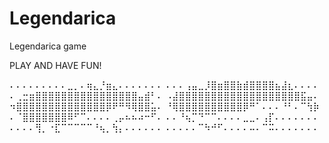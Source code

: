 # Legendarica

Legendarica game



PLAY AND HAVE FUN!

⠄⠄⠄⠄⠄⠄⠄⠄⠄⣀⡀⠄⢶⣄⡘⣶⣄⠄⠄⠄⠄⠄⠄⠄
⠄⠄⠄⢠⣤⣀⡸⣿⣶⣿⣿⣷⣾⣿⣿⣿⣿⣦⣼⣆⠄⠄⠄⠄
⠄⢀⣒⣶⣿⣿⣿⣿⣿⣿⣿⣿⣿⣿⣿⣿⣿⣿⣿⣿⣤⣾⠃⠄
⠠⣼⣿⣿⣿⣿⣿⣿⣿⣿⣿⣿⣿⣿⣿⣿⣿⣿⣿⣿⣿⣯⣤⠄
⠲⣿⣿⣿⣿⣿⣿⣿⣿⣿⣿⣿⣿⣿⣿⡿⠟⠛⠻⢿⣿⣿⣥⠄
⠘⢿⣿⣿⣿⣿⣿⣿⣿⣿⣿⣿⡿⠛⠁⠄⠄⠄⠘⠃⠄⠉⢳⡷
⠄⠈⣿⣿⣿⣿⣿⣿⣿⠿⠋⠉⠄⠄⠄⠄⢀⡤⠦⠦⠴⠒⠋⠄
⠄⠄⠘⢦⡉⠙⠉⠉⠄⠄⠄⠄⣀⣀⠄⢠⡏⠄⠄⠄⠄⠄⠄⠄
⠄⠄⠄⠄⢻⡀⠐⣏⠉⠉⠉⠉⠉⠘⢦⡀⢳⡄⠄⠄⠄⠄⠄⠄
⠄⠄⠄⠄⠄⠉⠳⠚⠋⠄⠄⠄⠄⠤⠄⠉⠭⠄⠄⠄⠄⠄⠄⠄
